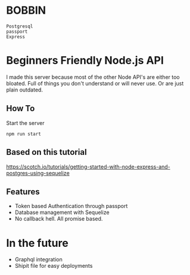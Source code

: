# BOBBIN

```
Postgresql
passport
Express
```

# Beginners Friendly Node.js API

I made this server because most of the other Node API's are either too bloated.
Full of things you don't understand or will never use. Or are just plain
outdated.


## How To


Start the server
```
npm run start
```

## Based on this tutorial

https://scotch.io/tutorials/getting-started-with-node-express-and-postgres-using-sequelize


## Features

- Token based Authentication through passport
- Database management with Sequelize
- No callback hell. All promise based.

# In the future

- Graphql integration
- Shipit file for easy deployments

